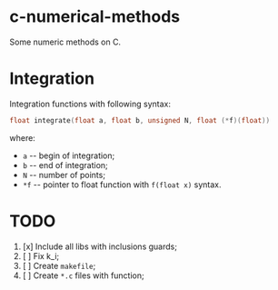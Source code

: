 # c-numerical-methods
Some numeric methods on C.

# Integration

Integration functions with following syntax: 
```c
float integrate(float a, float b, unsigned N, float (*f)(float))
```
where:
- `a` -- begin of integration;
- `b` -- end of integration;
- `N` -- number of points;
- `*f` -- pointer to float function with `f(float x)` syntax.

# TODO

1. [x] Include all libs with inclusions guards;
2. [ ] Fix k\_i;
3. [ ] Create `makefile`;
4. [ ] Create `*.c` files with function;
